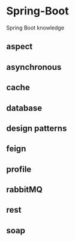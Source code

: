 # Spring-Boot
Spring Boot knowledge

## aspect

## asynchronous

## cache

## database

## design patterns

## feign

## profile

## rabbitMQ

## rest

## soap
